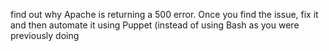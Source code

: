 find out why Apache is returning a 500 error. Once you find the issue, fix it and then automate it using Puppet (instead of using Bash as you were previously doing

